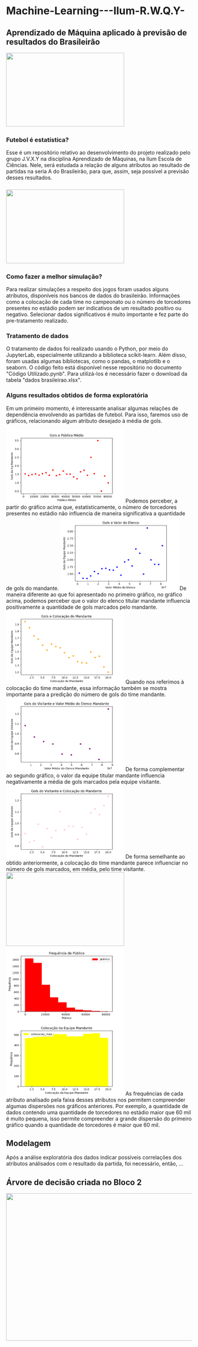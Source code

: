 # Machine-Learning---Ilum-R.W.Q.Y-

## Aprendizado de Máquina aplicado à previsão de resultados do Brasileirão

<img src="https://user-images.githubusercontent.com/107067724/184998620-beb7c37b-20d5-4ec9-843a-a624387f682e.png" style="width:320px;height:200px;">

### Futebol é estatística?
Esse é um repositório relativo ao desenvolvimento do projeto realizado pelo grupo J.V.X.Y na disciplina Aprendizado de Máquinas, na Ilum Escola de Ciências. Nele, será estudada a relação de alguns atributos ao resultado de partidas na seria A do Brasileirão, para que, assim, seja possível a previsão desses resultados.

##### 

<img src= "https://user-images.githubusercontent.com/107067724/185000434-94e58d5a-f494-41c2-bcc8-69aee78a1213.gif" style="width:320px;height:200px;">

### Como fazer a melhor simulação?
Para realizar simulações a respeito dos jogos foram usados alguns atributos, disponíveis nos bancos de dados do brasileirão. Informações como a colocação de cada time no campeonato ou o número de torcedores presentes no estádio podem ser indicativos de um resultado positivo ou negativo. Selecionar dados significativos é muito importante e fez parte do pre-tratamento realizado.

### Tratamento de dados
O tratamento de dados foi realizado usando o Python, por meio do JupyterLab, especialmente utilizando a biblioteca scikit-learn. Além disso, foram usadas algumas bibliotecas, como o pandas, o matplotlib e o seaborn. O código feito está disponível nesse repositório no documento "Código Utilizado.pynb". Para utilizá-los é necessário fazer o download da tabela "dados brasileirao.xlsx".

### Alguns resultados obtidos de forma exploratória
Em um primeiro momento, é interessante analisar algumas relações de dependência envolvendo as partidas de futebol. Para isso, faremos uso de gráficos, relacionando algum atributo desejado à média de gols.

<img src= "Gols e Público Médio.png" style="width:320px;height:200px;">
Podemos perceber, a partir do gráfico acima que, estatisticamente, o número de torcedores presentes no estádio não influencia de maneira significativa a quantidade de gols do mandante.
<img src= "Gols e Valor do Elenco.png" style="width:320px;height:200px;">
De maneira diferente ao que foi apresentado no primeiro gráfico, no gráfico acima, podemos perceber que o valor do elenco titular mandante influencia positivamente a quantidade de gols marcados pelo mandante.
<img src= "Gols e Colocação do Mandante.png" style="width:320px;height:200px;">
Quando nos referimos à colocação do time mandante, essa informação também se mostra importante para a predição do número de gols do time mandante.
<img src= "Gols do Visitante e Valor do Elenco Mandante.png" style="width:320px;height:200px;">
De forma complementar ao segundo gráfico, o valor da equipe titular mandante influencia negativamente a média de gols marcados pela equipe visitante.
<img src= "Gols do Visitante e Colocação do Mandante.png" style="width:320px;height:200px;">
De forma semelhante ao obtido anteriormente, a colocação do time mandante parece influenciar no número de gols marcados, em média, pelo time visitante.
<img src= "Frequência de Valor da Equipe Mandante.png" style="width:320px;height:200px;">
<img src= "Frequência de Público.png" style="width:320px;height:200px;">
<img src= "Frequência da Colocação.png" style="width:320px;height:200px;">
As frequências de cada atributo analisado pela faixa desses atributos nos permitem compreender algumas dispersões nos gráficos anteriores. Por exemplo, a quantidade de dados contendo uma quantidade de torcedores no estádio maior que 60 mil é muito pequena, isso permite compreender a grande dispersão do primeiro gráfico quando a quantidade de torcedores é maior que 60 mil.

## Modelagem
Após a análise exploratória dos dados indicar possíveis correlações dos atributos análisados com o resultado da partida, foi necessário, então, ...

## Árvore de decisão criada no Bloco 2

<img src= "árvorefut.png" style="width:600px;height:400px;">

